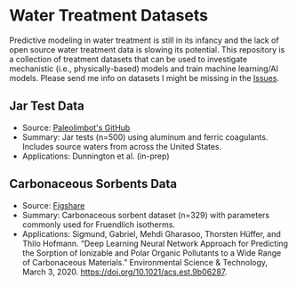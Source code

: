 # Water Treatment Datasets
Predictive modeling in water treatment is still in its infancy and the lack of open source water treatment data is slowing its potential. This repository is a collection of treatment datasets that can be used to investigate mechanistic (i.e., physically-based) models and train machine learning/AI models. Please send me info on datasets I might be missing in the [Issues](https://github.com/wraseman/treatment-datasets/issues).

## Jar Test Data
- Source: [Paleolimbot's GitHub](https://github.com/paleolimbot/edwards97)
- Summary: Jar tests (n=500) using aluminum and ferric coagulants. Includes source waters from across the United States.
- Applications: Dunnington et al. (in-prep)

## Carbonaceous Sorbents Data
- Source: [Figshare](https://figshare.com/articles/Deep_Learning_Neural_Network_Approach_for_Predicting_the_Sorption_of_Ionizable_and_Polar_Organic_Pollutants_to_a_Wide_Range_of_Carbonaceous_Materials/12040629)
- Summary: Carbonaceous sorbent dataset (n=329) with parameters commonly used for Fruendlich isotherms. 
- Applications: Sigmund, Gabriel, Mehdi Gharasoo, Thorsten Hüffer, and Thilo Hofmann. “Deep Learning Neural Network Approach for Predicting the Sorption of Ionizable and Polar Organic Pollutants to a Wide Range of Carbonaceous Materials.” Environmental Science & Technology, March 3, 2020. https://doi.org/10.1021/acs.est.9b06287.

